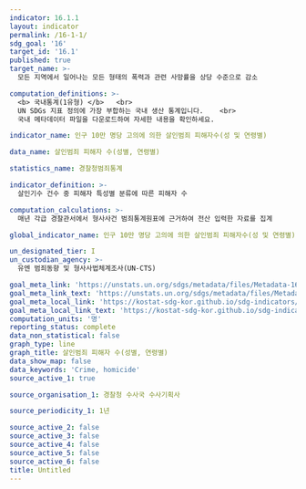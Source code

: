 ```yaml
---
indicator: 16.1.1
layout: indicator
permalink: /16-1-1/
sdg_goal: '16'
target_id: '16.1'
published: true
target_name: >-
  모든 지역에서 일어나는 모든 형태의 폭력과 관련 사망률을 상당 수준으로 감소

computation_definitions: >-
  <b> 국내통계(1유형) </b>   <br>
  UN SDGs 지표 정의에 가장 부합하는 국내 생산 통계입니다.    <br>
  국내 메타데이터 파일을 다운로드하여 자세한 내용을 확인하세요.

indicator_name: 인구 10만 명당 고의에 의한 살인범죄 피해자수(성 및 연령별)

data_name: 살인범죄 피해자 수(성별, 연령별)

statistics_name: 경찰청범죄통계

indicator_definition: >-
  살인기수 건수 중 피해자 특성별 분류에 따른 피해자 수

computation_calculations: >-
  매년 각급 경찰관서에서 형사사건 범죄통계원표에 근거하여 전산 입력한 자료를 집계

global_indicator_name: 인구 10만 명당 고의에 의한 살인범죄 피해자수(성 및 연령별)

un_designated_tier: I
un_custodian_agency: >-
  유엔 범죄동향 및 형사사법체계조사(UN-CTS)

goal_meta_link: 'https://unstats.un.org/sdgs/metadata/files/Metadata-16-01-01.pdf'
goal_meta_link_text: 'https://unstats.un.org/sdgs/metadata/files/Metadata-16-01-01.pdf'
goal_meta_local_link: 'https://kostat-sdg-kor.github.io/sdg-indicators/public/data/Metadata-16-01-01_KOR.pdf'
goal_meta_local_link_text: 'https://kostat-sdg-kor.github.io/sdg-indicators/public/data/Metadata-16-01-01_KOR.pdf'
computation_units: '명'
reporting_status: complete
data_non_statistical: false
graph_type: line
graph_title: 살인범죄 피해자 수(성별, 연령별)
data_show_map: false
data_keywords: 'Crime, homicide'
source_active_1: true

source_organisation_1: 경찰청 수사국 수사기획사

source_periodicity_1: 1년

source_active_2: false
source_active_3: false
source_active_4: false
source_active_5: false
source_active_6: false
title: Untitled
---
```

